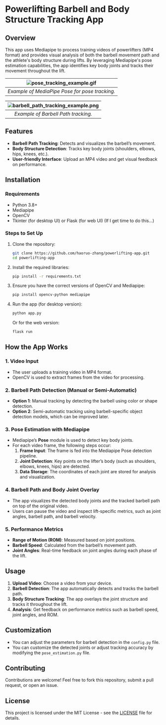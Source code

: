 
# Powerlifting Barbell and Body Structure Tracking App

## Overview
This app uses Mediapipe to process training videos of powerlifters (MP4 format) and provides visual analysis of both the barbell movement path and the athlete's body structure during lifts. By leveraging Mediapipe's pose estimation capabilities, the app identifies key body joints and tracks their movement throughout the lift.

![pose_tracking_example.gif](https://mediapipe.dev/images/mobile/pose_tracking_example.gif) |
:----------------------------------------------------------------------: |
*Example of MediaPipe Pose for pose tracking.*                    |

![barbell_path_tracking_example.png](https://thebarbellphysio.com/wp-content/uploads/2020/03/Iron-Path-and-Keelo-bar-path-tracking-278x300.png) |
:----------------------------------------------------------------------: |
*Example of Barbell Path tracking.*                    |
## Features
- **Barbell Path Tracking**: Detects and visualizes the barbell’s movement.
- **Body Structure Detection**: Tracks key body joints (shoulders, elbows, hips, knees, etc.).
- **User-friendly Interface**: Upload an MP4 video and get visual feedback on performance.

## Installation

### Requirements
- Python 3.8+
- Mediapipe
- OpenCV
- Tkinter (for desktop UI) or Flask (for web UI) (If I get time to do this...)

### Steps to Set Up

1. Clone the repository:
   ```bash
   git clone https://github.com/haoruo-zhang/powerlifting-app.git
   cd powerlifting-app
   ```

2. Install the required libraries:
   ```bash
   pip install -r requirements.txt
   ```

3. Ensure you have the correct versions of OpenCV and Mediapipe:
   ```bash
   pip install opencv-python mediapipe
   ```

4. Run the app (for desktop version):
   ```bash
   python app.py
   ```

   Or for the web version:
   ```bash
   flask run
   ```

## How the App Works

### 1. Video Input
   - The user uploads a training video in MP4 format.
   - OpenCV is used to extract frames from the video for processing.

### 2. Barbell Path Detection (Manual or Semi-Automatic)
   - **Option 1**: Manual tracking by detecting the barbell using color or shape detection.
   - **Option 2**: Semi-automatic tracking using barbell-specific object detection models, which can be improved later.

### 3. Pose Estimation with Mediapipe
   - Mediapipe’s **Pose** module is used to detect key body joints.
   - For each video frame, the following steps occur:
     1. **Frame Input**: The frame is fed into the Mediapipe Pose detection pipeline.
     2. **Joint Detection**: Key points on the lifter’s body (such as shoulders, elbows, knees, hips) are detected.
     3. **Data Storage**: The coordinates of each joint are stored for analysis and visualization.

### 4. Barbell Path and Body Joint Overlay
   - The app visualizes the detected body joints and the tracked barbell path on top of the original video.
   - Users can pause the video and inspect lift-specific metrics, such as joint angles, barbell path, and barbell velocity.

### 5. Performance Metrics
   - **Range of Motion (ROM)**: Measured based on joint positions.
   - **Barbell Speed**: Calculated from the barbell’s movement path.
   - **Joint Angles**: Real-time feedback on joint angles during each phase of the lift.

## Usage

1. **Upload Video**: Choose a video from your device.
2. **Barbell Detection**: The app automatically detects and tracks the barbell path.
3. **Body Structure Tracking**: The app overlays the joint structure and tracks it throughout the lift.
4. **Analysis**: Get feedback on performance metrics such as barbell speed, joint angles, and ROM.

## Customization

- You can adjust the parameters for barbell detection in the `config.py` file.
- You can customize the detected joints or adjust tracking accuracy by modifying the `pose_estimation.py` file.

## Contributing

Contributions are welcome! Feel free to fork this repository, submit a pull request, or open an issue.

## License

This project is licensed under the MIT License - see the [LICENSE](LICENSE) file for details.
